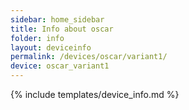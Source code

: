 ```yaml
---
sidebar: home_sidebar
title: Info about oscar
folder: info
layout: deviceinfo
permalink: /devices/oscar/variant1/
device: oscar_variant1
---
```

{% include templates/device_info.md %}
